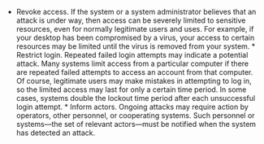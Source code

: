 *  Revoke access. If the system or a system administrator believes that an attack is under way, then access can be severely limited to sensitive resources, even for normally legitimate users and uses. For example, if your desktop has been compromised by a virus, your access to certain resources may be limited until the virus is removed from your system. *  Restrict login. Repeated failed login attempts may indicate a potential attack. Many systems limit access from a particular computer if there are repeated failed attempts to access an account from that computer. Of course, legitimate users may make mistakes in attempting to log in, so the limited access may last for only a certain time period. In some cases, systems double the lockout time period after each unsuccessful login attempt. *  Inform actors. Ongoing attacks may require action by operators, other personnel, or cooperating systems. Such personnel or systems—the set of relevant actors—must be notified when the system has detected an attack.